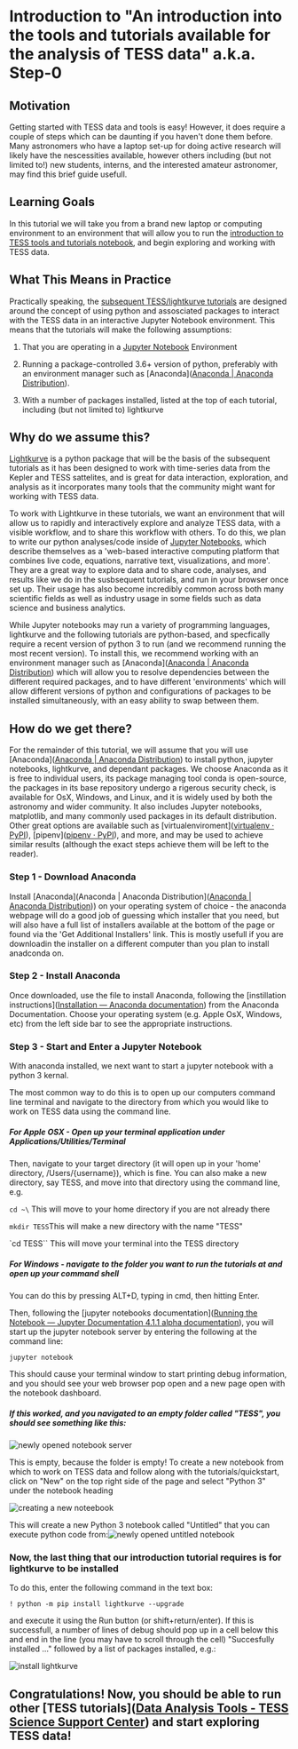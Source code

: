 # Introduction to "An introduction into the tools and tutorials available for the analysis of TESS data" a.k.a. Step-0



## Motivation

Getting started with TESS data and tools is easy! However, it does require a couple of steps which can be daunting if you haven't done them before.  Many astronomers who have a laptop set-up for doing active research will likely have the nescessities available, however others including (but not limited to!) new students, interns, and the interested amateur astronomer, may find this brief guide usefull.  



## Learning Goals

In this tutorial we will take you from a brand new laptop or computing environment to an environment that will allow you to run the [introduction to TESS tools and tutorials notebook](https://heasarc.gsfc.nasa.gov/docs/tess/TESS-Intro.html "An introduction into the tools and tutorials available for the analysis of TESS data"), and begin exploring and working with TESS data. 



## What This Means in Practice

Practically speaking, the [subsequent TESS/lightkurve tutorials](https://heasarc.gsfc.nasa.gov/docs/tess/data-analysis-tools.html) are designed around the concept of using python and assosciated packages to interact with the TESS data in an interactive Jupyter Notebook environment. This means that the tutorials will make the following assumptions:

1. That you are operating in a [Jupyter Notebook](https://jupyter.org/) Environment

2. Running a package-controlled 3.6+ version of python, preferably with an environment manager such as [Anaconda]([Anaconda | Anaconda Distribution](https://www.anaconda.com/products/distribution)).

3. With a number of packages installed, listed at the top of each tutorial, including (but not limited to) lightkurve



## Why do we assume this?

[Lightkurve](https://docs.lightkurve.org/) is a python package that will be the basis of the subsequent tutorials as it has been designed to work with time-series data from the Kepler and TESS sattelites, and is great for data interaction, exploration, and analysis as it incorporates many tools that the community might want for working with TESS data.  



To work with Lightkurve in these tutorials, we want an environment that will allow us to rapidly and interactively explore and analyze TESS data, with a visible workflow, and to share this workflow with others.  To do this, we plan to write our python analyses/code inside of [Jupyter Notebooks](https://jupyter.org/), which describe themselves as a 'web-based interactive computing platform that combines live code, equations, narrative text, visualizations, and more'.  They are a great way to explore data and to share code, analyses, and results like we do in the susbsequent tutorials, and run in your browser once set up. Their usage has also become incredibly common across both many scientific fields as well as industry usage in some fields such as data science and business analytics.  



While Jupyter notebooks may run a variety of programming languages, lightkurve and the following tutorials are python-based, and specfically require a recent version of python 3 to run (and we recommend running the most recent version). To install this, we recommend working with an environment manager such as [Anaconda]([Anaconda | Anaconda Distribution](https://www.anaconda.com/products/distribution)) which will allow you to resolve dependencies between the different required packages, and to have different 'environments' which will allow different versions of python and configurations of packages to be installed simultaneously, with an easy ability to swap between them.  



## How do we get there?

For the remainder of this tutorial, we will assume that you will use [Anaconda]([Anaconda | Anaconda Distribution](https://www.anaconda.com/products/distribution)) to install python, jupyter notebooks, lightkurve, and dependant packages.  We choose Anaconda as it is free to individual users, its package managing tool conda is open-source, the packages in its base repository undergo a rigerous security check, is available for OsX, Windows, and Linux, and it is widely used by both the astronomy and wider community. It also includes Jupyter notebooks, matplotlib, and many commonly used packages in its default distribution. Other great options are available such as [virtualenviroment]([virtualenv · PyPI](https://pypi.org/project/virtualenv/)), [pipenv]([pipenv · PyPI](https://pypi.org/project/pipenv/)), and more, and may be used to achieve similar results (although the exact steps achieve them will be left to the reader).  



### Step 1 - Download Anaconda

Install [Anaconda](Anaconda | Anaconda Distribution]([Anaconda | Anaconda Distribution](https://www.anaconda.com/products/distribution))) on your operating system of choice - the anaconda webpage will do a good job of guessing which installer that you need, but will also have a full list of installers available at the bottom of the page or found via the 'Get Additional Installers' link.  This is mostly usefull if you are downloadin the installer on a different computer than you plan to install anadconda on.  



### Step 2 - Install Anaconda

Once downloaded, use the file to install Anaconda, following the [instillation instructions]([Installation — Anaconda documentation](https://docs.anaconda.com/anaconda/install/)) from the Anaconda Documentation.  Choose your operating system (e.g. Apple OsX, Windows, etc) from the left side bar to see the appropriate instructions.



### Step 3 - Start and Enter a Jupyter Notebook

With anaconda installed, we next want to start a jupyter notebook with a python 3 kernal.  



The most common way to do this is to open up our computers command line terminal and navigate to the directory from which you would like to work on TESS data using the command line. 

##### For Apple OSX - Open up your terminal application under Applications/Utilities/Terminal

Then, navigate to your target directory (it will open up in your 'home' directory, /Users/{username}), which is fine.  You can also make a new directory,  say TESS, and move into that directory using the command line,  e.g.

`cd ~\` This will move to your home directory if you are not already there

`mkdir TESS`This will make a new directory with the name "TESS"

`cd TESS`` This will move your terminal into the TESS directory



##### For Windows - navigate to the folder you want to run the tutorials at and open up your command shell

You can do this by pressing ALT+D, typing in cmd, then hitting Enter.  



Then, following the [jupyter notebooks documentation]([Running the Notebook &#8212; Jupyter Documentation 4.1.1 alpha documentation](https://docs.jupyter.org/en/latest/running.html)), you will start up the jupyter notebook server by entering the following at the command line:

`jupyter notebook`

This should cause your terminal window to start printing debug information, and you should see your web browser pop open and a new page open with the notebook dashboard.    



##### If this worked, and you navigated to an empty folder called "TESS", you should see something like this:

![newly opened notebook server](jupyter-blank.png)



This is empty, because the folder is empty!  To create a new notebook from which to work on TESS data and follow along with the tutorials/quickstart, click on "New" on the top right side of the page and select "Python 3" under the notebook heading

![creating a new noteebook](jupyter-new.png)

This will create a new Python 3 notebook called "Untitled" that you can execute python code from:![newly opened untitled notebook](jupyter-notebook.png)

### Now, the last thing that our introduction tutorial requires is for lightkurve to be installed

To do this, enter the following command in the text box: 

`! python -m pip install lightkurve --upgrade`

and execute it using the Run button (or shift+return/enter).  If this is successfull, a number of lines of debug should pop up in a cell below this and end in the line (you may have to scroll through the cell) "Succesfully installed ..." followed by a list of packages installed, e.g.:

![install lightkurve](jupyter-instlk.png)

## Congratulations!  Now, you should be able to run other [TESS tutorials]([Data Analysis Tools - TESS Science Support Center](https://heasarc.gsfc.nasa.gov/docs/tess/data-analysis-tools.html)) and start exploring TESS data!
